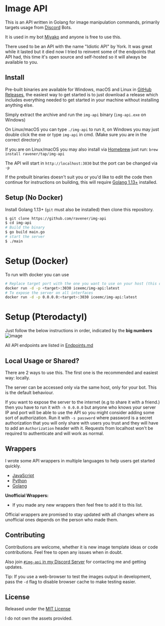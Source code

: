 # Image API

This is an API written in Golang for image manipulation commands, primarily targets usage from [Discord](https://discord.com) Bots.

It is used in my bot [Miyako](https://github.com/ravener/miyako) and anyone is free to use this.

There used to be an API with the name "Idiotic API" by York. It was great while it lasted but it died now I tried to reinvent some of the endpoints that API had, this time it's open source and self-hosted so it will always be available to you.

## Install
Pre-built binaries are available for Windows, macOS and Linux in [GitHub Releases](https://github.com/ravener/img-api/releases), the easiest way to get started is to just download a release which includes everything needed to get started in your machine without installing anything else.

Simply extract the archive and run the `img-api` binary (`img-api.exe` on Windows)

On Linux/macOS you can type `./img-api` to run it, on Windows you may just double click the exe or type `img-api` in cmd. (Make sure you are in the correct directory)

If you are on Linux/macOS you may also install via [Homebrew](https://brew.sh) just run: `brew install ravener/tap/img-api`

The API will start in `http://localhost:3030` but the port can be changed via `-p`

If the prebuilt binaries doesn't suit you or you'd like to edit the code then continue for instructions on building, this will require [Golang 1.13+](https://golang.org) installed.

## Setup (No Docker)
Install Golang 1.13+ (`git` must also be installed) then clone this repository.
```sh
$ git clone https://github.com/ravener/img-api
$ cd img-api
# Build the binary
$ go build main.go
# start the server
$ ./main
```

# Setup (Docker)
To run with docker you can use
```sh
# Replace target port with the one you want to use on your host (this only exposes it locally)
docker run -d -p <target>:3030 iceemc/img-api:latest
# To expose the server on all interfaces
docker run -d -p 0.0.0.0:<target>:3030 iceemc/img-api:latest
```

# Setup (Pterodactyl)
Just follow the below instructions in order, indicated by the **big numbers**
![image](https://user-images.githubusercontent.com/30955604/116635544-0fe1a280-a92d-11eb-9837-8b03f1dd333f.png)


All API endpoints are listed in [Endpoints.md](Endpoints.md)

## Local Usage or Shared?
There are 2 ways to use this. The first one is the recommended and easiest way: locally.

The server can be accessed only via the same host, only for your bot. This is the default behaviour.

If you want to expose the server to the internet (e.g to share it with a friend.) then you have to run it with `-h 0.0.0.0` but anyone who knows your server IP and port will be able to use the API so you might consider adding some sort of authorization. Run it with `-s password` where password is a secret authorization that you will only share with users you trust and they will have to add an `Authorization` header with it. Requests from localhost won't be required to authenticate and will work as normal.

## Wrappers
I wrote some API wrappers in multiple languages to help users get started quickly.

- [JavaScript](https://github.com/ravener/img-api.js)
- [Python](https://github.com/ravener/img-api.py)
- [Golang](https://github.com/ravener/img-api-go)

**Unofficial Wrappers:**
- If you made any new wrappers then feel free to add it to this list.

Official wrappers are promised to stay updated with all changes where as unofficial ones depends on the person who made them.

## Contributing
Contributions are welcome, whether it is new image template ideas or code contributions. Feel free to open any issues when in doubt.

Also join [`#img-api` in my Discord Server](https://discord.gg/wpE3Nfp) for contacting me and getting updates.

Tip: If you use a web-browser to test the images output in development, pass the `-d` flag to disable browser cache to make testing easier.

## License
Released under the [MIT License](LICENSE)

I do not own the assets provided.
